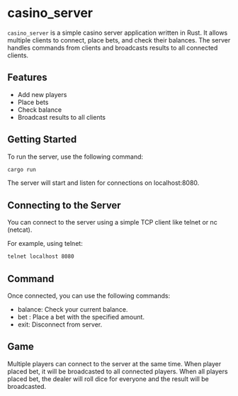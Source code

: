 # casino_server
`casino_server` is a simple casino server application written in Rust. It allows multiple clients to connect, place bets, and check their balances. The server handles commands from clients and broadcasts results to all connected clients.

## Features

- Add new players
- Place bets
- Check balance
- Broadcast results to all clients

## Getting Started
To run the server, use the following command:
```sh
cargo run
```

The server will start and listen for connections on localhost:8080.

## Connecting to the Server
You can connect to the server using a simple TCP client like telnet or nc (netcat).

For example, using telnet:
```sh
telnet localhost 8080
```

## Command
Once connected, you can use the following commands:
- balance: Check your current balance.
- bet <amount>: Place a bet with the specified amount.
- exit: Disconnect from server.

## Game
Multiple players can connect to the server at the same time.
When player placed bet, it will be broadcasted to all connected players.
When all players placed bet, the dealer will roll dice for everyone and the result will be broadcasted.

